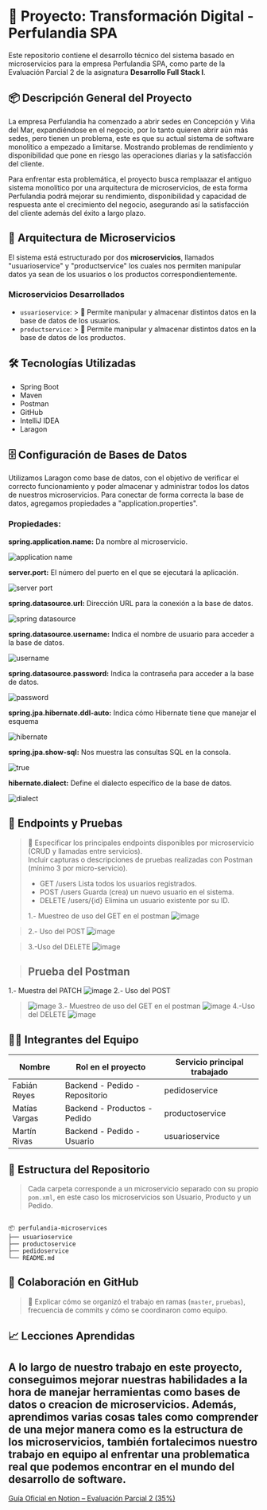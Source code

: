 # 🧾 Proyecto: Transformación Digital - Perfulandia SPA


Este repositorio contiene el desarrollo técnico del sistema basado en microservicios para la empresa Perfulandia SPA, como parte de la Evaluación Parcial 2 de la asignatura **Desarrollo Full Stack I**.

## 📦 Descripción General del Proyecto

La empresa Perfulandia ha comenzado a abrir sedes en Concepción y Viña del Mar, expandiéndose en el negocio, por lo tanto quieren abrir aún más sedes, pero tienen un problema, este es que su actual sistema de software monolítico a empezado a limitarse. Mostrando problemas de rendimiento y disponibilidad que pone en riesgo las operaciones diarias y la satisfacción del cliente.

Para enfrentar esta problemática, el proyecto busca remplaazar el antiguo sistema monolítico por una arquitectura de microservicios, de esta forma Perfulandia podrá mejorar su rendimiento, disponibilidad y capacidad de respuesta ante el crecimiento del negocio, asegurando así la satisfacción del cliente además del éxito a largo plazo.

## 🧩 Arquitectura de Microservicios

El sistema está estructurado por dos **microservicios**, llamados "usuarioservice" y "productservice" los cuales nos permiten manipular datos ya sean de los usuarios o los productos correspondientemente.

### Microservicios Desarrollados

- `usuarioservice`: > 📝 Permite manipular y almacenar distintos datos en la base de datos de los usuarios.
- `productservice`: > 📝 Permite manipular y almacenar distintos datos en la base de datos de los productos.

## 🛠️ Tecnologías Utilizadas

* Spring Boot
* Maven
* Postman
* GitHub
* IntelliJ IDEA
* Laragon

## 🗄️ Configuración de Bases de Datos

Utilizamos Laragon como base de datos, con el objetivo de verificar el correcto funcionamiento y poder almacenar y administrar todos los datos de nuestros microservicios.
Para conectar de forma correcta la base de datos, agregamos propiedades a "application.properties".

### Propiedades:

**spring.application.name:** Da nombre al microservicio.

![application name](https://github.com/user-attachments/assets/581f8eec-43a3-4ca8-8b31-824a9bde5e88)

**server.port:** El número del puerto en el que se ejecutará la aplicación.

![server port](https://github.com/user-attachments/assets/ab98275e-c580-416f-80f2-d5a702c4c479)

**spring.datasource.url:** Dirección URL para la conexión a la base de datos.

![spring datasource](https://github.com/user-attachments/assets/ea648c8c-3dba-4b8c-bb55-34bad61a8a9b)

**spring.datasource.username:** Indica el nombre de usuario para acceder a la base de datos.

![username](https://github.com/user-attachments/assets/f08301b6-e703-4528-8df0-a5ac07ca0e02)

**spring.datasource.password:** Indica la contraseña para acceder a la base de datos.

![password](https://github.com/user-attachments/assets/a874f193-a825-4f22-b85c-d8fce4da38f7)

**spring.jpa.hibernate.ddl-auto:** Indica cómo Hibernate tiene que manejar el esquema 

![hibernate](https://github.com/user-attachments/assets/47ba1461-5027-429f-8aa0-74ec4ae568e6)

**spring.jpa.show-sql:** Nos muestra las consultas SQL en la consola.

![true](https://github.com/user-attachments/assets/e87b2622-fd0c-4b97-b80b-1e02694739a7)

**hibernate.dialect:** Define el dialecto específico de la base de datos.

![dialect](https://github.com/user-attachments/assets/ff0e8e8d-ffd4-4bd6-8155-9ceeecc058ed)

## 📮 Endpoints y Pruebas

> 📝 Especificar los principales endpoints disponibles por microservicio (CRUD y llamadas entre servicios).  
> Incluir capturas o descripciones de pruebas realizadas con Postman (mínimo 3 por micro-servicio).
>
> * GET /users Lista todos los usuarios registrados.
> * POST /users Guarda (crea) un nuevo usuario en el sistema.
> * DELETE /users/{id} Elimina un usuario existente por su ID.
>   
>1.- Muestreo de uso del GET en el postman
> ![image](https://github.com/user-attachments/assets/7564d6d5-fc34-4df2-ac83-846f94fa0c33)

> 2.- Uso del POST
> ![image](https://github.com/user-attachments/assets/ca575701-d270-4a5f-9c90-3dba38d20498)

> 3.-Uso del DELETE
> ![image](https://github.com/user-attachments/assets/6b63f74f-928c-466e-b5c7-a5eb617f8d0d)

> ## Prueba del Postman
1.- Muestra del PATCH
![image](https://github.com/user-attachments/assets/f4924370-84fe-4f15-93b3-d3711a6d2e22)
2.-  Uso del POST
> ![image](https://github.com/user-attachments/assets/ca575701-d270-4a5f-9c90-3dba38d20498)
3.- Muestreo de uso del GET en el postman
> ![image](https://github.com/user-attachments/assets/7564d6d5-fc34-4df2-ac83-846f94fa0c33)
4.-Uso del DELETE
> ![image](https://github.com/user-attachments/assets/6b63f74f-928c-466e-b5c7-a5eb617f8d0d)



## 🧑‍💻 Integrantes del Equipo

| Nombre                  | Rol en el proyecto                | Servicio principal trabajado |
|-------------------------|-----------------------------------|------------------------------|
| Fabián Reyes            |  Backend - Pedido - Repositorio   | pedidoservice                |
| Matías Vargas           |  Backend - Productos - Pedido     | productoservice              |
| Martín Rivas            |  Backend - Pedido - Usuario       | usuarioservice               |

## 📂 Estructura del Repositorio

> Cada carpeta corresponde a un microservicio separado con su propio `pom.xml`, en este caso los microservicios son Usuario, Producto y un Pedido.

```

📦 perfulandia-microservices
├── usuarioservice
├── productoservice
├── pedidoservice 
└── README.md

```

## 👥 Colaboración en GitHub

> 📝 Explicar cómo se organizó el trabajo en ramas (`master`, `pruebas`), frecuencia de commits y cómo se coordinaron como equipo.

## 📈 Lecciones Aprendidas
A lo largo de nuestro trabajo en este proyecto, conseguimos mejorar nuestras habilidades a la hora de manejar herramientas como bases de datos o creacion de microservicios. 
Además, aprendimos varias cosas tales como comprender de una mejor manera como es la estructura de los microservicios, también fortalecimos nuestro trabajo en equipo al enfrentar una problematica real que podemos encontrar en el mundo del desarrollo de software.
---

[Guía Oficial en Notion – Evaluación Parcial 2 (35%)](https://quilt-canary-969.notion.site/Gu-a-Oficial-Evaluaci-n-Parcial-2-35-1f75b3c4e31280aaab79c9a71f1cfb7b?pvs=4)

